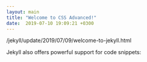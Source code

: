 ```yaml
---
layout: main
title: "Welcome to CSS Advanced!"
date:  2019-07-10 19:09:21 +0300
---
```


/jekyll/update/2019/07/09/welcome-to-jekyll.html

Jekyll also offers powerful support for code snippets: